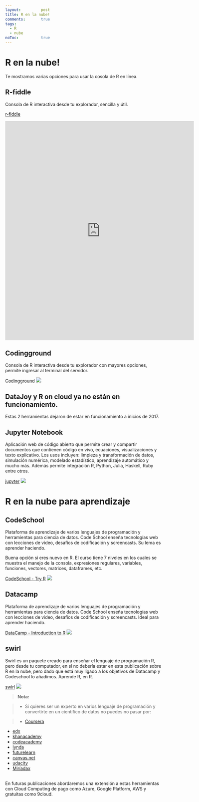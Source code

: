 ```yaml
---
layout: 		post
title: R en la nube!
comments:		true
tags: 
  - R
  - nube
noToc:			true
---
```


R en la nube!
===================
Te mostramos varias opciones para usar la cosola de R en línea.

R-fiddle
-------------
Consola de R interactiva desde tu explorador, sencilla y útil.

[r-fiddle](http://www.r-fiddle.org/)
<iframe width='120%' height='700' src='http://r-fiddle.org/#/embed/eYsWfghB/1' allowfullscreen='allowfullscreen' frameborder='0'></iframe>

Codingground
-------------
Consola de R interactiva desde tu explorador con mayores opciones, permite ingresar al terminal del servidor.

[Codingground](https://www.tutorialspoint.com//execute_r_online.php)
![](https://raw.githubusercontent.com/Rgrupoec/Rgrupoec.github.io/master/img/publicaciones/2017-07-15-codinggroup.gif)

DataJoy y R on cloud ya no están en funcionamiento.
-------------
Estas 2 herramientas dejaron de estar en funcionamiento a inicios de 2017.

Jupyter Notebook
-------------
Aplicación web de código abierto que permite crear y compartir documentos que contienen código en vivo, ecuaciones, visualizaciones y texto explicativo. Los usos incluyen: limpieza y transformación de datos, simulación numérica, modelado estadístico, aprendizaje automático y mucho más.
Además permite integración R, Python, Julia, Haskell, Ruby entre otros.

[jupyter](https://try.jupyter.org/)
![](https://raw.githubusercontent.com/Rgrupoec/Rgrupoec.github.io/master/img/publicaciones/2017-07-15-jupyter.gif)

R en la nube para aprendizaje
===================

CodeSchool
-------------
Plataforma de aprendizaje de varios lenguajes de programación y herramientas para ciencia de datos.
Code School enseña tecnologías web con lecciones de video, desafíos de codificación y screencasts. 
Su lema es aprender haciendo.

Buena opción si eres nuevo en R.
El curso tiene 7 niveles en los cuales se muestra el manejo de la consola, expresiones regulares, variables, funciones, vectores, matrices, dataframes, etc.

[CodeSchool - Try R](https://www.codeschool.com/courses/try-r)
![](https://raw.githubusercontent.com/Rgrupoec/Rgrupoec.github.io/master/img/publicaciones/2017-07-15-codeschool.gif)

Datacamp
-------------
Plataforma de aprendizaje de varios lenguajes de programación y herramientas para ciencia de datos.
Code School enseña tecnologías web con lecciones de video, desafíos de codificación y screencasts. 
Ideal para aprender haciendo.

[DataCamp - Introduction to R](https://campus.datacamp.com/courses/free-introduction-to-r/)
![](https://raw.githubusercontent.com/Rgrupoec/Rgrupoec.github.io/master/img/publicaciones/2017-07-15-datacamp.gif)

swirl
-------------
Swirl es un paquete creado para enseñar el lenguaje de programación R, pero desde tu computador, en sí no debería estar en esta publicación sobre R en la nube, pero dado que está muy ligado a los objetivos de Datacamp y Codeschool lo añadimos.
Aprende R, en R.

[swirl](http://swirlstats.com/)
![](https://raw.githubusercontent.com/Rgrupoec/Rgrupoec.github.io/master/img/publicaciones/2017-07-15-swirl.gif)

> **Nota:**

> - Si quieres ser un experto en varios lenguaje de programación y convertirte en un científico de datos no puedes no pasar por: 

>  - [Coursera](https://www.coursera.org/)
 - [edx](https://www.edx.org/)
 - [khanacademy](https://www.khanacademy.org/)
 - [codeacademy](https://www.codecademy.com)
 - [lynda](https://www.lynda.com)
 - [futurelearn](https://www.futurelearn.com)
 - [canvas.net](https://www.canvas.net)
 - [udacity](https://www.udacity.com/)
 - [Miríadax](https://miriadax.net)

<br>
En futuras publicaciones abordaremos una extensión a estas herramientas con Cloud Computing de pago como Azure, Google Platform, AWS y gratuitas como 9cloud.
